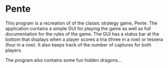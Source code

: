 # Pente
This program is a recreation of  of the classic strategy game, Pente.  The application contains a simple GUI for playing the game as well as full documentation for the rules of the game.  The GUI has a status bar at the bottom that displays when a player scores a tria (three in a row) or tessera (four in a row).  It also keeps track of the number of captures for both players.
 
 The program also contains some fun hidden dragons...

